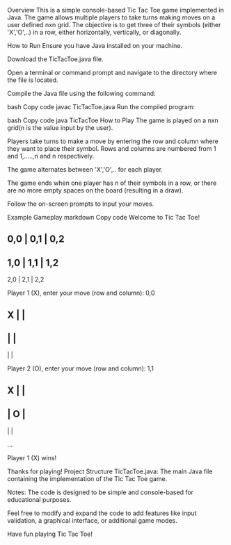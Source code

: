 Overview
This is a simple console-based Tic Tac Toe game implemented in Java. The game allows multiple players to take turns making moves on a user defined nxn grid. The objective is to get three of their symbols (either 'X','O',..) in a row, either horizontally, vertically, or diagonally.

How to Run
Ensure you have Java installed on your machine.

Download the TicTacToe.java file.

Open a terminal or command prompt and navigate to the directory where the file is located.

Compile the Java file using the following command:

bash
Copy code
javac TicTacToe.java
Run the compiled program:

bash
Copy code
java TicTacToe
How to Play
The game is played on a nxn grid(n is the value input by the user).

Players take turns to make a move by entering the row and column where they want to place their symbol. Rows and columns are numbered from 1 and 1,.....,n and n respectively.

The game alternates between 'X','O',.. for each player.

The game ends when one player has n of their symbols in a row, or there are no more empty spaces on the board (resulting in a draw).

Follow the on-screen prompts to input your moves.

Example Gameplay
markdown
Copy code
Welcome to Tic Tac Toe!

0,0 | 0,1 | 0,2
---------------
1,0 | 1,1 | 1,2
---------------
2,0 | 2,1 | 2,2

Player 1 (X), enter your move (row and column): 0,0


X |   |  
---------
   |   |  
---------
   |   |  

Player 2 (O), enter your move (row and column): 1,1


X |   |  
---------
   | O |  
---------
   |   |  

...

Player 1 (X) wins!

Thanks for playing!
Project Structure
TicTacToe.java: The main Java file containing the implementation of the Tic Tac Toe game.

Notes:
The code is designed to be simple and console-based for educational purposes.

Feel free to modify and expand the code to add features like input validation, a graphical interface, or additional game modes.

Have fun playing Tic Tac Toe!
